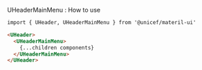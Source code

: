 UHeaderMainMenu : How to use

```html
import { UHeader, UHeaderMainMenu } from '@unicef/materil-ui'

<UHeader>
  <UHeaderMainMenu>
    {...children components}
  </UHeaderMainMenu>
</UHeader>
```
